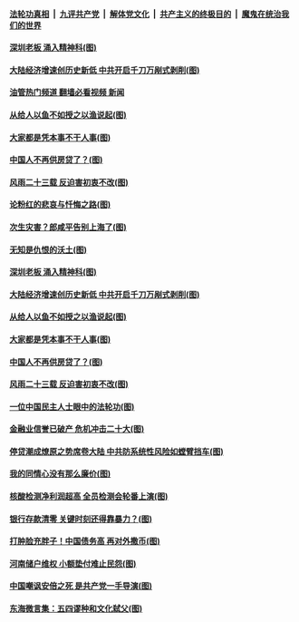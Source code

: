 ####  [法轮功真相](../../../../basic/blob/master/README.md?t=07211201) &nbsp;|&nbsp; [九评共产党](../../../../9ping.md/blob/master/README.md?t=07211201) &nbsp;|&nbsp; [解体党文化](../../../../jtdwh.md/blob/master/README.md?t=07211201)  &nbsp;|&nbsp; [共产主义的终极目的](../../../../gczydzjmd.md/blob/master/README.md?t=07211201) &nbsp;|&nbsp; [魔鬼在统治我们的世界](../../../../mgztzwmdsj.md/blob/master/README.md?t=07211201) 

#### [深圳老板 涌入精神科(图)](../pages/p4/1012285.md?t=07211201) 

#### [大陆经济增速创历史新低 中共开启千刀万剐式剥削(图)](../pages/p4/1012196.md?t=07211201) 

#### [油管热门频道 翻墙必看视频 新闻](http://45.76.130.85:81/youtube.html?07211201)

#### [从给人以鱼不如授之以渔说起(图)](../pages/p4/1012158.md?t=07211201) 

#### [大家都是凭本事不干人事(图)](../pages/p4/1012207.md?t=07211201) 

#### [中国人不再供房贷了？(图)](../pages/p4/1012204.md?t=07211201) 

#### [风雨二十三载 反迫害初衷不改(图)](../pages/p4/1012203.md?t=07211201) 

#### [论粉红的悲哀与忏悔之路(图)](../pages/p4/1012288.md?t=07211201) 

#### [次生灾害？郎咸平告别上海了(图)](../pages/p4/1012287.md?t=07211201) 

#### [无知是仇恨的沃土(图)](../pages/p4/1012286.md?t=07211201) 

#### [深圳老板 涌入精神科(图)](../pages/p4/1012285.md?t=07211201) 

#### [大陆经济增速创历史新低 中共开启千刀万剐式剥削(图)](../pages/p4/1012196.md?t=07211201) 

#### [从给人以鱼不如授之以渔说起(图)](../pages/p4/1012158.md?t=07211201) 

#### [大家都是凭本事不干人事(图)](../pages/p4/1012207.md?t=07211201) 

#### [中国人不再供房贷了？(图)](../pages/p4/1012204.md?t=07211201) 

#### [风雨二十三载 反迫害初衷不改(图)](../pages/p4/1012203.md?t=07211201) 

#### [一位中国民主人士眼中的法轮功(图)](../pages/p4/1012202.md?t=07211201) 

#### [金融业信誉已破产 危机冲击二十大(图)](../pages/p4/1012124.md?t=07211201) 

#### [停贷潮成燎原之势席卷大陆 中共防系统性风险如螳臂挡车(图)](../pages/p4/1012136.md?t=07211201) 

#### [我的同情心没有那么廉价(图)](../pages/p4/1012101.md?t=07211201) 

#### [核酸检测净利润超高 全员检测会轮番上演(图)](../pages/p4/1012099.md?t=07211201) 

#### [银行存款清零 关键时刻还得靠暴力？(图)](../pages/p4/1012093.md?t=07211201) 


#### [打肿脸充胖子！中国债务高 再对外撒币(图)](../pages/p4/1012065.md?t=07211201) 

#### [河南储户维权 小额垫付难止民怨(图)](../pages/p4/1012062.md?t=07211201) 

#### [中国嘲讽安倍之死 是共产党一手导演(图)](../pages/p4/1012006.md?t=07211201) 

#### [东海微言集：五四谬种和文化弑父(图)](../pages/p4/1012003.md?t=07211201) 

<img src='http://gfw-breaker.win/goodnews/indexes/p4.md' width='0px' height='0px'/>
